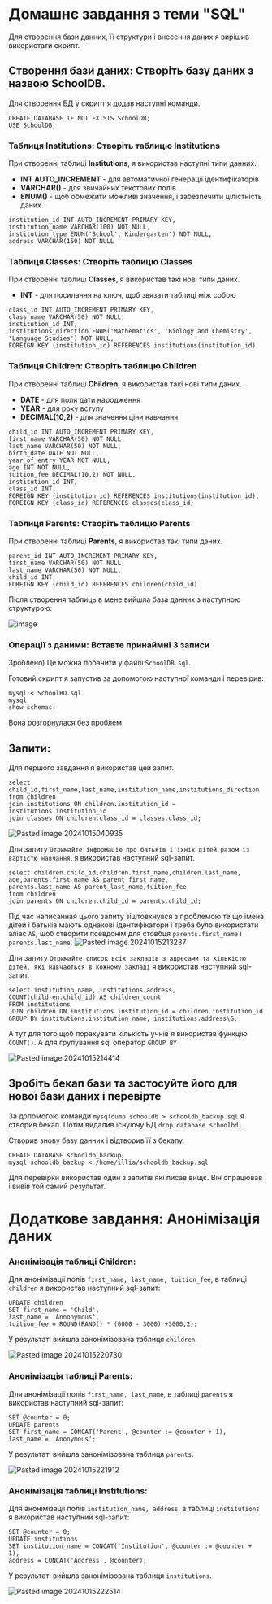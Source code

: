 # Домашнє завдання з теми "SQL"

Для створення бази данних, її структури i внесення даних я вирiшив використати скрипт.
## Створення бази даних: Створіть базу даних з назвою SchoolDB.
Для створення БД у скрипт я додав наступнi команди.

```
CREATE DATABASE IF NOT EXISTS SchoolDB;
USE SchoolDB;
```

### Таблиця Institutions: Створіть таблицю Institutions

При створеннi таблицi **Institutions**, я використав наступнi типи данних.
- **INT AUTO_INCREMENT** - для автоматичної генерацiї iдентифiкаторiв
- **VARCHAR()** -  для звичайних текстових полiв
- **ENUM()** - щоб обмежити можливі значення, i забезпечити цiлiстнiсть даних.

```
institution_id INT AUTO_INCREMENT PRIMARY KEY,
institution_name VARCHAR(100) NOT NULL,
institution_type ENUM('School','Kindergarten') NOT NULL,
address VARCHAR(150) NOT NULL
```

### Таблиця Classes: Створіть таблицю Classes

При створеннi таблицi **Classes**, я використав такi новi типи даних.
- **INT** - для посилання на ключ, щоб звязати таблицi мiж собою

```
class_id INT AUTO_INCREMENT PRIMARY KEY,
class_name VARCHAR(50) NOT NULL,
institution_id INT,
institutions_direction ENUM('Mathematics', 'Biology and Chemistry', 'Language Studies') NOT NULL,
FOREIGN KEY (institution_id) REFERENCES institutions(institution_id)
```
### Таблиця Children: Створіть таблицю Children

При створеннi таблицi **Children**, я використав такi новi типи даних.
- **DATE** - для поля дати народження
- **YEAR** - для року вступу 
- **DECIMAL(10,2)** - для значення цiни навчання

```
child_id INT AUTO_INCREMENT PRIMARY KEY,
first_name VARCHAR(50) NOT NULL,
last_name VARCHAR(50) NOT NULL,
birth_date DATE NOT NULL,
year_of_entry YEAR NOT NULL,
age INT NOT NULL,
tuition_fee DECIMAL(10,2) NOT NULL,
institution_id INT,
class_id INT,
FOREIGN KEY (institution_id) REFERENCES institutions(institution_id),
FOREIGN KEY (class_id) REFERENCES classes(class_id)
```
### Таблиця Parents: Створіть таблицю Parents

При створеннi таблицi **Parents**, я використав такi типи даних.

```
parent_id INT AUTO_INCREMENT PRIMARY KEY,
first_name VARCHAR(50) NOT NULL,
last_name VARCHAR(50) NOT NULL,
child_id INT,
FOREIGN KEY (child_id) REFERENCES children(child_id) 
```

Пiсля створення таблиць в мене вийшла база данних з наступною структурою:

![image](https://github.com/user-attachments/assets/a09d3fd4-86f3-45c1-a7e7-3a9542a7ea58)

### Операції з даними: Вставте принаймні 3 записи

Зроблено) 
Це можна побачити у файлi `SchoolDB.sql`.

Готовий скрипт я запустив за допомогою наступної команди i перевiрив:

	mysql < SchoolBD.sql
	mysql
	show schemas;

Вона розгорнулася без проблем
## Запити:

Для першого завдання я використав цей запит.

	select child_id,first_name,last_name,institution_name,institutions_direction
	from children 
	join institutions ON children.institution_id = institutions.institution_id
	join classes ON children.class_id = classes.class_id;

![Pasted image 20241015040935](https://github.com/user-attachments/assets/cc65ecc7-09ea-4f70-bd5d-400ac4fc1e65)

Для запиту `Отримайте інформацію про батьків і їхніх дітей разом із вартістю навчання`, я використав наступний sql-запит.

	select children.child_id,children.first_name,children.last_name,
	age,parents.first_name AS parent_first_name,
	parents.last_name AS parent_last_name,tuition_fee 
	from children
	join parents ON children.child_id = parents.child_id;

Пiд час написанная цього запиту зiштовхнувся з проблемою те що iмена дiтей i батькiв мають однаковi iдентифiкатори i треба було використати алiас `AS`, щоб створити псевдонiм для стовбця `parents.first_name` i `parents.last_name`.
![Pasted image 20241015213237](https://github.com/user-attachments/assets/c457e164-5510-4f94-81eb-e41a23046069)

Для запиту `Отримайте список всіх закладів з адресами та кількістю дітей, які навчаються в кожному закладі` я використав наступний sql-запит.

	select institution_name, institutions.address, COUNT(children.child_id) AS children_count
	FROM institutions 
	JOIN children ON institutions.institution_id = children.institution_id
	GROUP BY institutions.institution_name, institutions.address\G;

A тут для того щоб порахувати кiлькiсть учнiв я використав функцiю `COUNT()`. А для групування sql оператор `GROUP BY`

![Pasted image 20241015214414](https://github.com/user-attachments/assets/3692238b-ed40-4621-8dba-addacc98e937)

## Зробіть бекап бази та застосуйте його для нової бази даних і перевірте

За допомогою команди `mysqldump schooldb > schooldb_backup.sql` я створив бекап.
Потiм видалив iснуючу БД `drop database schoolbd;`.

Створив знову базу данних i вiдтворив її з бекапу.

	CREATE DATABASE schooldb_backup;
	mysql schooldb_backup < /home/illia/schooldb_backup.sql

Для перевiрки використав один з запитiв якi писав вищє. Вiн спрацював i вивiв той самий результат.

# **Додаткове завдання: Анонімізація даних**
### Анонімізація таблиці Children:
Для анонiмiзацiї полiв `first_name, last_name, tuition_fee`, в таблицi `children` я використав наступний sql-запит:

	UPDATE children 
	SET first_name = 'Child',
	last_name = 'Annonymous',
	tuition_fee = ROUND(RAND() * (6000 - 3000) +3000,2);

У результатi вийшла занонiмiзована таблиця `children`.

![Pasted image 20241015220730](https://github.com/user-attachments/assets/24d7cf46-b771-4ee8-908d-b3d377f46253)


### Анонімізація таблиці Parents:
Для анонiмiзацiї полiв `first_name, last_name`, в таблицi `parents` я використав наступний sql-запит:

	SET @counter = 0;
	UPDATE parents
	SET first_name = CONCAT('Parent', @counter := @counter + 1),
	last_name = 'Anonymous';

У результатi вийшла занонiмiзована таблиця `parents`.

![Pasted image 20241015221912](https://github.com/user-attachments/assets/ad4cc3d4-2e03-4c37-9fa0-82524243f83d)
### Анонімізація таблиці Institutions:
Для анонiмiзацiї полiв `institution_name, address`, в таблицi `institutions` я використав наступний sql-запит:

	SET @counter = 0;
	UPDATE institutions
	SET institution_name = CONCAT('Institution', @counter := @counter + 1),
	address = CONCAT('Address', @counter);

У результатi вийшла занонiмiзована таблиця `institutions`.

![Pasted image 20241015222514](https://github.com/user-attachments/assets/7a8f6784-9aff-4dcb-96e6-74cc13b7623e)
